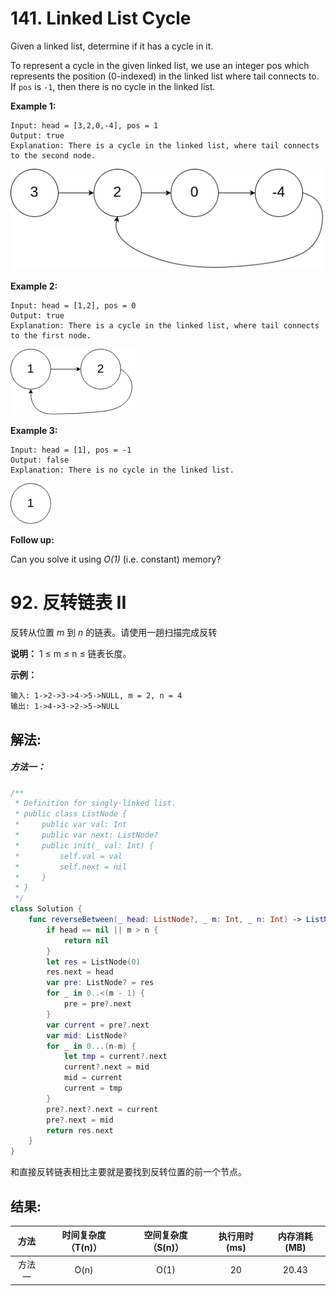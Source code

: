 
# 141. Linked List Cycle
Given a linked list, determine if it has a cycle in it.

To represent a cycle in the given linked list, we use an integer pos which represents the position (0-indexed) in the linked list where tail connects to. If `pos` is `-1`, then there is no cycle in the linked list.

**Example 1:**
```
Input: head = [3,2,0,-4], pos = 1
Output: true
Explanation: There is a cycle in the linked list, where tail connects to the second node.
```
![](https://github.com/loveway/Daily-learning-algorithm/blob/master/Algorithms/141.%20Linked%20List%20Cycle/image/circularlinkedlist.png?raw=true)

**Example 2:**
```
Input: head = [1,2], pos = 0
Output: true
Explanation: There is a cycle in the linked list, where tail connects to the first node.
```
![](https://github.com/loveway/Daily-learning-algorithm/blob/master/Algorithms/141.%20Linked%20List%20Cycle/image/circularlinkedlist_test2.png?raw=true)


**Example 3:**
```
Input: head = [1], pos = -1
Output: false
Explanation: There is no cycle in the linked list.
```
![](https://github.com/loveway/Daily-learning-algorithm/blob/master/Algorithms/141.%20Linked%20List%20Cycle/image/circularlinkedlist_test3.png?raw=true)

**Follow up:** 

Can you solve it using *O(1)* (i.e. constant) memory?

# 92. 反转链表 II
反转从位置 *m* 到 *n* 的链表。请使用一趟扫描完成反转

**说明：** 1 ≤ m ≤ n ≤ 链表长度。

**示例：**
```
输入: 1->2->3->4->5->NULL, m = 2, n = 4
输出: 1->4->3->2->5->NULL
```

## 解法:
##### 方法一：
```swift
/**
 * Definition for singly-linked list.
 * public class ListNode {
 *     public var val: Int
 *     public var next: ListNode?
 *     public init(_ val: Int) {
 *         self.val = val
 *         self.next = nil
 *     }
 * }
 */
class Solution {
    func reverseBetween(_ head: ListNode?, _ m: Int, _ n: Int) -> ListNode? {
        if head == nil || m > n {
            return nil
        }
        let res = ListNode(0)
        res.next = head
        var pre: ListNode? = res
        for _ in 0..<(m - 1) {
            pre = pre?.next
        }
        var current = pre?.next
        var mid: ListNode?
        for _ in 0...(n-m) {
            let tmp = current?.next
            current?.next = mid
            mid = current
            current = tmp
        }
        pre?.next?.next = current
        pre?.next = mid
        return res.next
    }
}
```
和直接反转链表相比主要就是要找到反转位置的前一个节点。
## 结果:
| 方法 | 时间复杂度（T(n)） | 空间复杂度（S(n)） | 执行用时(ms) | 内存消耗(MB) |
|:-------:|:-------:|:-------:|:-------:|:-------:|
| 方法一 |   O(n)  | O(1) |  20  | 20.43|

